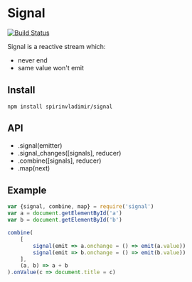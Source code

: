 # Signal

[![Build Status](https://travis-ci.org/spirinvladimir/signal.svg?branch=master)](https://travis-ci.org/spirinvladimir/signal)

Signal is a reactive stream which:
- never end
- same value won't emit

## Install
```npm install spirinvladimir/signal```

## API
* .signal(emitter)
* .signal_changes([signals], reducer)
* .combine([signals], reducer)
* .map(next)

## Example
```js
var {signal, combine, map} = require('signal')
var a = document.getElementById('a')
var b = document.getElementById('b')

combine(
    [
        signal(emit => a.onchange = () => emit(a.value))
        signal(emit => b.onchange = () => emit(b.value))
    ],
    (a, b) => a + b
).onValue(c => document.title = c)
```

